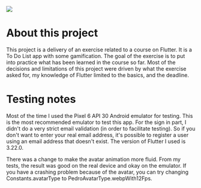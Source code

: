 ![](slogan.gif)

# About this project

This project is a delivery of an exercise related to a course on Flutter. It is a To Do List app with some gamification. The goal of the
exercise is to put into practice what has been learned in the course so far. Most of the decisions and limitations of this project were
driven by what the exercise asked for, my knowledge of Flutter limited to the basics, and the deadline.

# Testing notes

Most of the time I used the Pixel 6 API 30 Android emulator for testing. This is the most recommended emulator to test this app. For the
sign in part, I didn't do a very strict email validation (in order to facilitate testing). So if you don't want to enter your real email
address, it's possible to register a user using an email address that doesn't exist. The version of Flutter I used is 3.22.0.

There was a change to make the avatar animation more fluid. From my tests, the result was good on the real device and okay on the emulator.
If you have a crashing problem because of the avatar, you can try changing Constants.avatarType to PedroAvatarType.webpWith12Fps.
